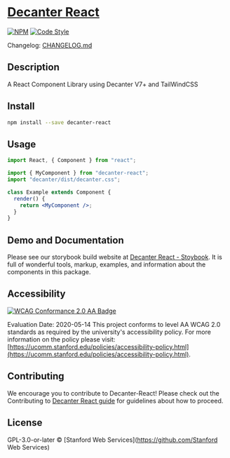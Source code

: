 # [Decanter React](https://github.com/SU-SWS/decanter-react)

[![NPM](https://img.shields.io/npm/v/decanter-react.svg)](https://www.npmjs.com/package/decanter-react)
[![Code Style](https://img.shields.io/badge/code_style-prettier-ff69b4.svg?style=flat-square)](https://github.com/prettier/prettier)

Changelog: [CHANGELOG.md](CHANGELOG.md)

## Description

A React Component Library using Decanter V7+ and TailWindCSS

## Install

```bash
npm install --save decanter-react
```

## Usage

```jsx
import React, { Component } from "react";

import { MyComponent } from "decanter-react";
import "decanter/dist/decanter.css";

class Example extends Component {
  render() {
    return <MyComponent />;
  }
}
```

## Demo and Documentation

Please see our storybook build website at [Decanter React - Stoybook](https://decanter-react.netlify.app). It is full of wonderful tools, markup, examples, and information about the components in this package.

## Accessibility

[![WCAG Conformance 2.0 AA Badge](https://www.w3.org/WAI/wcag2AA-blue.png)](https://www.w3.org/TR/WCAG20/)

Evaluation Date: 2020-05-14
This project conforms to level AA WCAG 2.0 standards as required by the university's accessibility policy. For more information on the policy please visit: [https://ucomm.stanford.edu/policies/accessibility-policy.html](https://ucomm.stanford.edu/policies/accessibility-policy.html).

## Contributing

We encourage you to contribute to Decanter-React! Please check out the Contributing to [Decanter React guide](https://github.com/SU-SWS/decanter-react/blob/main/CONTRIBUTING.md) for guidelines about how to proceed.

## License

GPL-3.0-or-later © [Stanford Web Services](https://github.com/Stanford Web Services)
